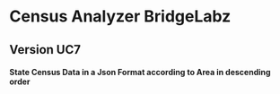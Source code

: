 # Census Analyzer BridgeLabz
## Version UC7
#### State Census Data in a Json Format according to Area in descending order
